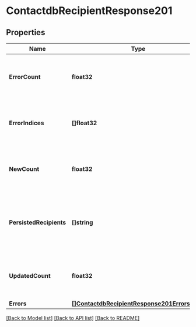# ContactdbRecipientResponse201

## Properties

Name | Type | Description | Notes
------------ | ------------- | ------------- | -------------
**ErrorCount** | **float32** | The number of errors found while adding recipients. |[default to 0]
**ErrorIndices** | **[]float32** | The indices of the recipient(s) sent that caused the error.  |[optional] [default to []]
**NewCount** | **float32** | The count of new recipients added to the contactdb. |[default to 0]
**PersistedRecipients** | **[]string** | The recipient IDs of the recipients that already existed from this request. |[default to []]
**UpdatedCount** | **float32** | The recipients who were updated from this request. |[default to 0]
**Errors** | [**[]ContactdbRecipientResponse201ErrorsInner**](ContactdbRecipientResponse201ErrorsInner.md) |  |[optional] 

[[Back to Model list]](../README.md#documentation-for-models) [[Back to API list]](../README.md#documentation-for-api-endpoints) [[Back to README]](../README.md)


